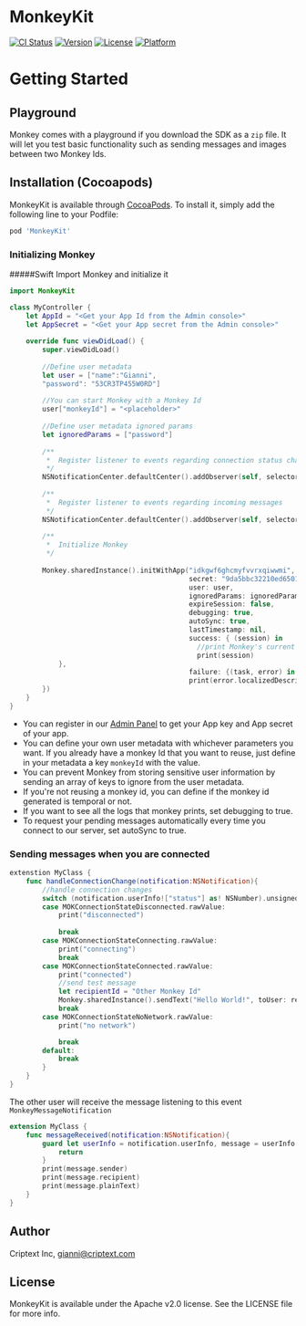 # MonkeyKit

[![CI Status](http://img.shields.io/travis/Criptext/Monkey-SDK-iOS.svg?style=flat)](https://travis-ci.org/Criptext/Monkey-SDK-iOS)
[![Version](https://img.shields.io/cocoapods/v/MonkeyKit.svg?style=flat)](http://cocoapods.org/pods/MonkeyKit)
[![License](https://img.shields.io/cocoapods/l/MonkeyKit.svg?style=flat)](http://cocoapods.org/pods/MonkeyKit)
[![Platform](https://img.shields.io/cocoapods/p/MonkeyKit.svg?style=flat)](http://cocoapods.org/pods/MonkeyKit)

# Getting Started

## Playground
Monkey comes with a playground if you download the SDK as a `zip` file. It will let you test basic functionality such as sending messages and images between two Monkey Ids.

## Installation (Cocoapods)
MonkeyKit is available through [CocoaPods](http://cocoapods.org). To install
it, simply add the following line to your Podfile:

```ruby
pod 'MonkeyKit'
```


### Initializing Monkey

#####Swift
Import Monkey and initialize it
```swift
import MonkeyKit

class MyController {
    let AppId = "<Get your App Id from the Admin console>"
    let AppSecret = "<Get your App secret from the Admin console>"
    
    override func viewDidLoad() {
        super.viewDidLoad()
        
        //Define user metadata
        let user = ["name":"Gianni",
        "password": "53CR3TP455W0RD"]
        
        //You can start Monkey with a Monkey Id
        user["monkeyId"] = "<placeholder>"
        
        //Define user metadata ignored params
        let ignoredParams = ["password"]
        
        /**
         *  Register listener to events regarding connection status changes
         */
        NSNotificationCenter.defaultCenter().addObserver(self, selector: #selector(self.handleConnectionChange(_:)), name: MonkeySocketStatusChangeNotification, object: nil)
        
        /**
         *  Register listener to events regarding incoming messages
         */
        NSNotificationCenter.defaultCenter().addObserver(self, selector: #selector(self.messageReceived(_:)), name: MonkeyMessageNotification, object: nil)
        
        /**
         *  Initialize Monkey
         */
        
        Monkey.sharedInstance().initWithApp("idkgwf6ghcmyfvvrxqiwwmi",
                                            secret: "9da5bbc32210ed6501de82927056b8d2",
                                            user: user,
                                            ignoredParams: ignoredParams,
                                            expireSession: false,
                                            debugging: true,
                                            autoSync: true,
                                            lastTimestamp: nil,
                                            success: { (session) in
                                              //print Monkey's current session
                                              print(session)
            },
                                            failure: {(task, error) in
                                            print(error.localizedDescription)
        })
    }
}
```

- You can register in our [Admin Panel](https://admin.criptext.com) to get your App key and App secret of your app.
- You can define your own user metadata with whichever parameters you want. If you already have a monkey Id that you want to reuse, just define in your metadata a key `monkeyId` with the value.
- You can prevent Monkey from storing sensitive user information by sending an array of keys to ignore from the user metadata.
- If you're not reusing a monkey id, you can define if the monkey id generated is temporal or not.
- If you want to see all the logs that monkey prints, set debugging to true.
- To request your pending messages automatically every time you connect to our server, set autoSync to true.

### Sending messages when you are connected

```swift
extenstion MyClass {
    func handleConnectionChange(notification:NSNotification){
        //handle connection changes
        switch (notification.userInfo!["status"] as! NSNumber).unsignedIntValue{
        case MOKConnectionStateDisconnected.rawValue:
            print("disconnected")
            
            break
        case MOKConnectionStateConnecting.rawValue:
            print("connecting")
            break
        case MOKConnectionStateConnected.rawValue:
            print("connected")
            //send test message
            let recipientId = "Other Monkey Id"
            Monkey.sharedInstance().sendText("Hello World!", toUser: recipientId)
            break
        case MOKConnectionStateNoNetwork.rawValue:
            print("no network")

            break
        default:
            break
        }
    }
}
```

The other user will receive the message listening to this event `MonkeyMessageNotification`
```swift
extension MyClass {
    func messageReceived(notification:NSNotification){
        guard let userInfo = notification.userInfo, message = userInfo["message"] as? MOKMessage else {
            return
        }
        print(message.sender)
        print(message.recipient)
        print(message.plainText)
    }
}
```

## Author

Criptext Inc, gianni@criptext.com

## License

MonkeyKit is available under the Apache v2.0 license. See the LICENSE file for more info.